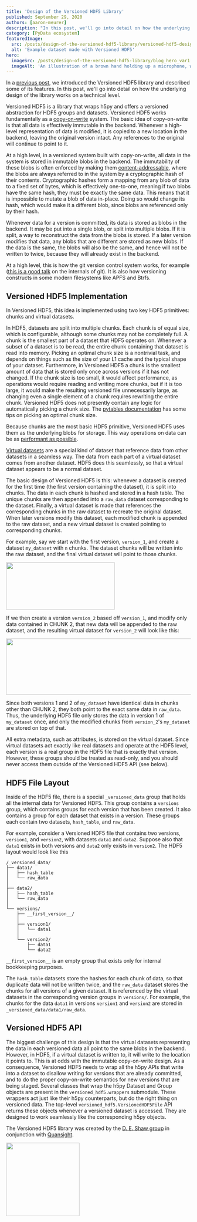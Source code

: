 ```yaml
---
title: 'Design of the Versioned HDF5 Library'
published: September 29, 2020
authors: [aaron-meurer]
description: "In this post, we'll go into detail on how the underlying design of the library works on a technical level. Versioned HDF5 is a library that wraps h5py and offers a versioned abstraction for HDF5 groups and datasets."
category: [PyData ecosystem]
featuredImage:
  src: /posts/design-of-the-versioned-hdf5-library/versioned-hdf5-design-2.svg
  alt: 'Example dataset made with Versioned HDF5'
hero:
  imageSrc: /posts/design-of-the-versioned-hdf5-library/blog_hero_var1.svg
  imageAlt: 'An illustration of a brown hand holding up a microphone, with some graphical elements highlighting the top of the microphone.'
---
```


In a [previous
post](https://labs.quansight.org/blog/introducing-versioned-hdf5), we
introduced the Versioned HDF5 library and described some of its features. In
this post, we'll go into detail on how the underlying design of the library
works on a technical level.

Versioned HDF5 is a library that wraps h5py and offers a versioned abstraction
for HDF5 groups and datasets. Versioned HDF5 works fundamentally as a
[copy-on-write](https://en.wikipedia.org/wiki/Copy-on-write) system. The basic
idea of copy-on-write is that all data is effectively immutable in the
backend. Whenever a high-level representation of data is modified, it is
copied to a new location in the backend, leaving the original version intact.
Any references to the original will continue to point to it.

At a high level, in a versioned system built with copy-on-write, all data in
the system is stored in immutable blobs in the backend. The immutability of
these blobs is often enforced by making them
[content-addressable](https://en.wikipedia.org/wiki/Content-addressable_storage),
where the blobs are always referred to in the system by a cryptographic hash
of their contents. Cryptographic hashes form a mapping from any blob of data
to a fixed set of bytes, which is effectively one-to-one, meaning if two blobs
have the same hash, they must be exactly the same data. This means that it is
impossible to mutate a blob of data in-place. Doing so would change its hash,
which would make it a different blob, since blobs are referenced only by their
hash.

Whenever data for a version is committed, its data is stored as blobs in the
backend. It may be put into a single blob, or split into multiple blobs. If it
is split, a way to reconstruct the data from the blobs is stored. If a later
version modifies that data, any blobs that are different are stored as new
blobs. If the data is the same, the blobs will also be the same, and hence
will not be written to twice, because they will already exist in the backend.

At a high level, this is how the git version control system works, for example
([this is a good talk](https://www.youtube.com/watch?v=lG90LZotrpo) on the
internals of git). It is also how versioning constructs in some modern
filesystems like APFS and Btrfs.

## Versioned HDF5 Implementation

In Versioned HDF5, this idea is implemented using two key HDF5 primitives:
chunks and virtual datasets.

In HDF5, datasets are split into multiple chunks. Each chunk is of equal size,
which is configurable, although some chunks may not be completely full. A
chunk is the smallest part of a dataset that HDF5 operates on. Whenever a
subset of a dataset is to be read, the entire chunk containing that dataset is
read into memory. Picking an optimal chunk size is a nontrivial task, and
depends on things such as the size of your L1 cache and the typical shape of
your dataset. Furthermore, in Versioned HDF5 a chunk is the smallest amount of
data that is stored only once across versions if it has not changed. If the
chunk size is too small, it would affect performance, as operations would
require reading and writing more chunks, but if it is too large, it would make
the resulting versioned file unnecessarily large, as changing even a single
element of a chunk requires rewriting the entire chunk. Versioned HDF5 does
not presently contain any logic for automatically picking a chunk size. The
[pytables
documentation](https://www.pytables.org/usersguide/optimization.html) has some
tips on picking an optimal chunk size.

Because chunks are the most basic HDF5 primitive, Versioned HDF5 uses them as
the underlying blobs for storage. This way operations on data can be as
[performant as
possible](https://labs.quansight.org/blog/versioned-hdf5-performance/).

[Virtual datasets](http://docs.h5py.org/en/stable/vds.html) are a special kind
of dataset that reference data from other datasets in a seamless way. The data
from each part of a virtual dataset comes from another dataset. HDF5 does this
seamlessly, so that a virtual dataset appears to be a normal dataset.

The basic design of Versioned HDF5 is this: whenever a dataset is created for
the first time (the first version containing the dataset), it is split into
chunks. The data in each chunk is hashed and stored in a hash table. The
unique chunks are then appended into a `raw_data` dataset corresponding to the
dataset. Finally, a virtual dataset is made that references the corresponding
chunks in the raw dataset to recreate the original dataset. When later
versions modify this dataset, each modified chunk is appended to the raw
dataset, and a new virtual dataset is created pointing to corresponding
chunks.

For example, say we start with the first version, `version_1`, and create a
dataset `my_dataset` with `n` chunks. The dataset chunks will be written into the
raw dataset, and the final virtual dataset will point to those chunks.

<img width="296pt" height="129pt" src="/posts/design-of-the-versioned-hdf5-library/versioned-hdf5-design-1.svg"/>

If we then create a version `version_2` based off `version_1`, and modify only
data contained in CHUNK 2, that new data will be appended to the raw dataset,
and the resulting virtual dataset for `version_2` will look like this:

<img width="515pt" height="153pt" src="/posts/design-of-the-versioned-hdf5-library/versioned-hdf5-design-2.svg"/>

Since both versions 1 and 2 of `my_dataset` have identical data in chunks other than
CHUNK 2, they both point to the exact same data in `raw_data`. Thus, the
underlying HDF5 file only stores the data in version 1 of `my_dataset` once, and
only the modified chunks from `version_2`'s `my_dataset` are stored on top of that.

All extra metadata, such as attributes, is stored on the virtual dataset.
Since virtual datasets act exactly like real datasets and operate at the HDF5
level, each version is a real group in the HDF5 file that is exactly that
version. However, these groups should be treated as read-only, and you should
never access them outside of the Versioned HDF5 API (see below).

## HDF5 File Layout

Inside of the HDF5 file, there is a special `_versioned_data` group that holds
all the internal data for Versioned HDF5. This group contains a `versions`
group, which contains groups for each version that has been created. It also
contains a group for each dataset that exists in a version. These groups each
contain two datasets, `hash_table`, and `raw_data`.

For example, consider a Versioned HDF5 file that contains two versions,
`version1`, and `version2`, with datasets `data1` and `data2`. Suppose also
that `data1` exists in both versions and `data2` only exists in `version2`.
The HDF5 layout would look like this

```
/_versioned_data/
├── data1/
│   ├── hash_table
│   └── raw_data
│
├── data2/
│   ├── hash_table
│   └── raw_data
│
└── versions/
    ├── __first_version__/
    │
    ├── version1/
    │   └── data1
    │
    └── version2/
        ├── data1
        └── data2
```

`__first_version__` is an empty group that exists only for internal
bookkeeping purposes.

The `hash_table` datasets store the hashes for each chunk of data, so that
duplicate data will not be written twice, and the `raw_data` dataset stores
the chunks for all versions of a given dataset. It is referenced by the
virtual datasets in the corresponding version groups in `versions/`. For
example, the chunks for the data `data1` in versions `version1` and `version2`
are stored in `_versioned_data/data1/raw_data`.

## Versioned HDF5 API

The biggest challenge of this design is that the virtual datasets representing
the data in each versioned data all point to the same blobs in the backend.
However, in HDF5, if a virtual dataset is written to, it will write to the
location it points to. This is at odds with the immutable copy-on-write
design. As a consequence, Versioned HDF5 needs to wrap all the h5py APIs that
write into a dataset to disallow writing for versions that are already
committed, and to do the proper copy-on-write semantics for new versions that
are being staged. Several classes that wrap the h5py Dataset and Group objects
are present in the `versioned_hdf5.wrappers` submodule. These wrappers act
just like their h5py counterparts, but do the right thing on versioned data.
The top-level `versioned_hdf5.VersionedHDF5File` API returns these objects
whenever a versioned dataset is accessed. They are designed to work seamlessly
like the corresponding h5py objects.

The Versioned HDF5 library was created by the [D. E. Shaw
group](https://www.deshaw.com/) in conjunction with
[Quansight](https://www.quansight.com/).

<img src="/posts/design-of-the-versioned-hdf5-library/black_logo_417x125.png" width="200" class="center"/>

